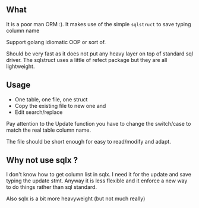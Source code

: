 ## What

It is a poor man ORM :). It makes use of the simple `sqlstruct` to save typing column name

Support golang idiomatic OOP or sort of.

Should be very fast as it does not put any heavy layer on top of standard sql driver. The sqlstruct uses a little of refect package but they are all lightweight.

## Usage

- One table, one file, one struct
- Copy the existing file to new one and
- Edit search/replace

Pay attention to the Update function you have to change the switch/case to match the real table column name.

The file should be short enough for easy to read/modify and adapt.

## Why not use sqlx ?

I don't know how to get column list in sqlx. I need it for the update and save typing the update stmt. Anyway it is less flexible and it enforce a new way to do things rather than sql standard.

Also sqlx is a bit more heavyweight (but not much really)
